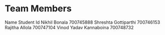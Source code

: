 # Team Members
  Name	             Student Id
  Nikhil Bonala 700745888 Shreshta Gottiparthi 700746153 Rajitha Allola 700747104 Vinod Yadav Kannaboina 700748732
